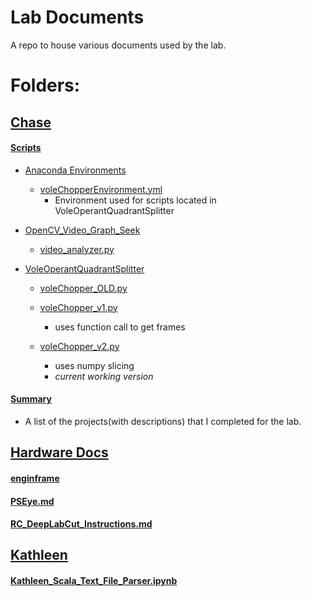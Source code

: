 # Lab Documents
A repo to house various documents used by the lab.

# Folders:

## [Chase](https://github.com/donaldsonlab/Documents/tree/master/Chase)
#### [Scripts](https://github.com/donaldsonlab/Documents/tree/master/Chase/Scripts)
  * [Anaconda Environments](https://github.com/donaldsonlab/Documents/tree/master/Chase/Scripts/Anaconda%20Environments)
    * [voleChopperEnvironment.yml](https://github.com/donaldsonlab/Documents/blob/master/Chase/Scripts/Anaconda%20Environments/voleChopperEnvironment.yml)
      * Environment used for scripts located in VoleOperantQuadrantSplitter
      
  * [OpenCV_Video_Graph_Seek](https://github.com/donaldsonlab/Documents/tree/master/Chase/Scripts/OpenCV_Video_Graph_Seek)
    * [video_analyzer.py](https://github.com/donaldsonlab/Documents/blob/master/Chase/Scripts/OpenCV_Video_Graph_Seek/video_analyzer.py)

  * [VoleOperantQuadrantSplitter](https://github.com/donaldsonlab/Documents/tree/master/Chase/Scripts/VoleOperantQuadrantSplitter)
    * [voleChopper_OLD.py](https://github.com/donaldsonlab/Documents/blob/master/Chase/Scripts/VoleOperantQuadrantSplitter/voleChopper_OLD.py)

    * [voleChopper_v1.py](https://github.com/donaldsonlab/Documents/blob/master/Chase/Scripts/VoleOperantQuadrantSplitter/voleChopper_v1.py)
      * uses function call to get frames
    * [voleChopper_v2.py](https://github.com/donaldsonlab/Documents/blob/master/Chase/Scripts/VoleOperantQuadrantSplitter/voleChopper_v2.py)
      * uses numpy slicing
      * *current working version*

#### [Summary](https://github.com/donaldsonlab/Documents/tree/master/Chase/Summary)
  * A list of the projects(with descriptions) that I completed for the lab.
  
## [Hardware Docs](https://github.com/donaldsonlab/Documents/tree/master/Hardware%20Docs)
#### [enginframe](https://github.com/donaldsonlab/Documents/tree/master/Hardware%20Docs/enginframe)

#### [PSEye.md](https://github.com/donaldsonlab/Documents/blob/master/Hardware%20Docs/PSEye.md)

#### [RC_DeepLabCut_Instructions.md](https://github.com/donaldsonlab/Documents/blob/master/Hardware%20Docs/RC_DeepLabCut_Instructions.md)

## [Kathleen](https://github.com/donaldsonlab/Documents/tree/master/Kathleen)
#### [Kathleen_Scala_Text_File_Parser.ipynb](https://github.com/donaldsonlab/Documents/blob/master/Kathleen/Kathleen_Scala_Text_File_Parser.ipynb)
